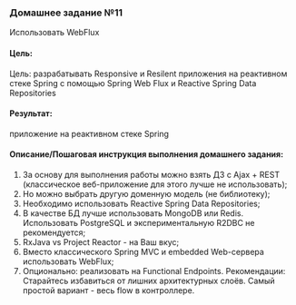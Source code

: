 ### Домашнее задание №11
Использовать WebFlux

#### Цель:
Цель: разрабатывать Responsive и Resilent приложения на реактивном стеке Spring 
c помощью Spring Web Flux и Reactive Spring Data Repositories

#### Результат:
приложение на реактивном стеке Spring

#### Описание/Пошаговая инструкция выполнения домашнего задания:
1. За основу для выполнения работы можно взять ДЗ с Ajax + REST (классическое веб-приложение для этого лучше не использовать);
2. Но можно выбрать другую доменную модель (не библиотеку);
3. Необходимо использовать Reactive Spring Data Repositories;
4. В качестве БД лучше использовать MongoDB или Redis. Использовать PostgreSQL и экспериментальную R2DBC не рекомендуется;
5. RxJava vs Project Reactor - на Ваш вкус;
6. Вместо классического Spring MVC и embedded Web-сервера использовать WebFlux;
7. Опционально: реализовать на Functional Endpoints.
   Рекомендации:
   Старайтесь избавиться от лишних архитектурных слоёв. Самый простой вариант - весь flow в контроллере.